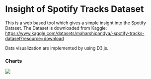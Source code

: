 # Insight of Spotify Tracks Dataset

This is a web based tool which gives a simple insight into the Spotify Dataset.
The Dataset is downloaded from Kaggle: 
https://www.kaggle.com/datasets/maharshipandya/-spotify-tracks-dataset?resource=download

Data visualization are implemented by using D3.js.

### Charts
![](fig/img_1.jpg)

